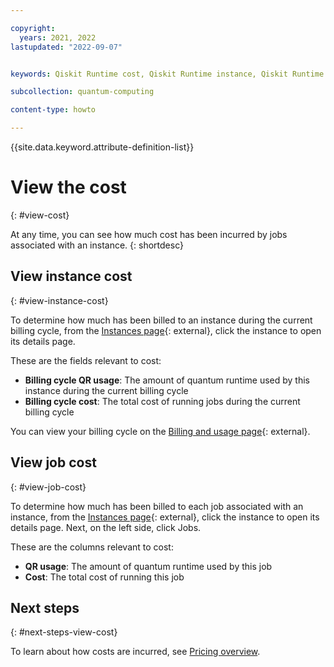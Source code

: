 ```yaml
---

copyright:
  years: 2021, 2022
lastupdated: "2022-09-07"


keywords: Qiskit Runtime cost, Qiskit Runtime instance, Qiskit Runtime job cost, Qiskit Runtime price

subcollection: quantum-computing

content-type: howto

---
```


{{site.data.keyword.attribute-definition-list}}


# View the cost
{: #view-cost}

At any time, you can see how much cost has been incurred by jobs associated with an instance.
{: shortdesc}


## View instance cost
{: #view-instance-cost}

To determine how much has been billed to an instance during the current billing cycle, from the [Instances page](https://cloud.ibm.com/quantum/instances){: external}, click the instance to open its details page.

These are the fields relevant to cost:

* **Billing cycle QR usage**: The amount of quantum runtime used by this instance during the current billing cycle
* **Billing cycle cost**: The total cost of running jobs during the current billing cycle

You can view your billing cycle on the [Billing and usage page](https://cloud.ibm.com/billing){: external}.

## View job cost
{: #view-job-cost}

To determine how much has been billed to each job associated with an instance, from the [Instances page](https://cloud.ibm.com/quantum/instances){: external}, click the instance to open its details page. Next, on the left side, click Jobs.

These are the columns relevant to cost:

* **QR usage**: The amount of quantum runtime used by this job
* **Cost**: The total cost of running this job

## Next steps
{: #next-steps-view-cost}

To learn about how costs are incurred, see [Pricing overview](/docs/quantum-computing?topic=quantum-computing-cost#pricing-overview).
